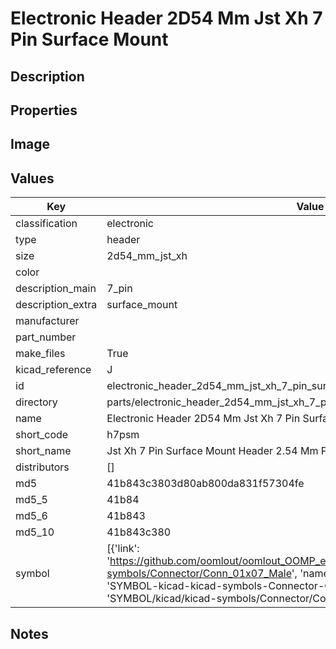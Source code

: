 # Electronic Header 2D54 Mm Jst Xh 7 Pin Surface Mount

## Description

## Properties


## Image


## Values

| Key | Value |
| --- | --- |
| classification | electronic |
| type | header |
| size | 2d54_mm_jst_xh |
| color |  |
| description_main | 7_pin |
| description_extra | surface_mount |
| manufacturer |  |
| part_number |  |
| make_files | True |
| kicad_reference | J |
| id | electronic_header_2d54_mm_jst_xh_7_pin_surface_mount |
| directory | parts/electronic_header_2d54_mm_jst_xh_7_pin_surface_mount |
| name | Electronic Header 2D54 Mm Jst Xh 7 Pin Surface Mount |
| short_code | h7psm |
| short_name | Jst Xh 7 Pin Surface Mount Header 2.54 Mm Pitch |
| distributors | [] |
| md5 | 41b843c3803d80ab800da831f57304fe |
| md5_5 | 41b84 |
| md5_6 | 41b843 |
| md5_10 | 41b843c380 |
| symbol | [{'link': 'https://github.com/oomlout/oomlout_OOMP_eda_V2/tree/main/SYMBOL/kicad/kicad-symbols/Connector/Conn_01x07_Male', 'name': 'Connector : Conn_01x07_Male', 'id': 'SYMBOL-kicad-kicad-symbols-Connector-Conn_01x07_Male', 'directory': 'SYMBOL/kicad/kicad-symbols/Connector/Conn_01x07_Male/'}] |

## Notes

